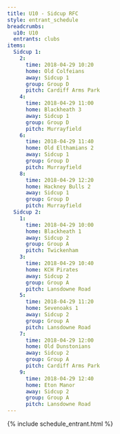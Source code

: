```yaml
---
title: U10 - Sidcup RFC
style: entrant_schedule
breadcrumbs:
  u10: U10
  entrants: clubs
items:
  Sidcup 1:
    2:
      time: 2018-04-29 10:20
      home: Old Colfeians
      away: Sidcup 1
      group: Group D
      pitch: Cardiff Arms Park
    4:
      time: 2018-04-29 11:00
      home: Blackheath 3
      away: Sidcup 1
      group: Group D
      pitch: Murrayfield
    6:
      time: 2018-04-29 11:40
      home: Old Elthamians 2
      away: Sidcup 1
      group: Group D
      pitch: Murrayfield
    8:
      time: 2018-04-29 12:20
      home: Hackney Bulls 2
      away: Sidcup 1
      group: Group D
      pitch: Murrayfield
  Sidcup 2:
    1:
      time: 2018-04-29 10:00
      home: Blackheath 1
      away: Sidcup 2
      group: Group A
      pitch: Twickenham
    3:
      time: 2018-04-29 10:40
      home: KCH Pirates
      away: Sidcup 2
      group: Group A
      pitch: Lansdowne Road
    5:
      time: 2018-04-29 11:20
      home: Sevenoaks 1
      away: Sidcup 2
      group: Group A
      pitch: Lansdowne Road
    7:
      time: 2018-04-29 12:00
      home: Old Dunstonians
      away: Sidcup 2
      group: Group A
      pitch: Cardiff Arms Park
    9:
      time: 2018-04-29 12:40
      home: Eton Manor
      away: Sidcup 2
      group: Group A
      pitch: Lansdowne Road
---
```


{% include schedule_entrant.html %}
